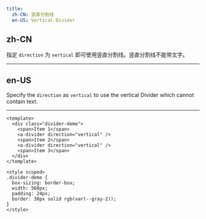 ```yaml
title:
  zh-CN: 竖直分割线
  en-US: Vertical Divider
```

## zh-CN

指定 `direction` 为 `vertical` 即可使用竖直分割线。竖直分割线不能带文字。

---

## en-US

Specify the `direction` as `vertical` to use the vertical Divider which cannot contain text.

---

```vue
<template>
  <div class="divider-demo">
    <span>Item 1</span>
    <a-divider direction="vertical" />
    <span>Item 2</span>
    <a-divider direction="vertical" />
    <span>Item 3</span>
  </div>
</template>

<style scoped>
.divider-demo {
  box-sizing: border-box;
  width: 560px;
  padding: 24px;
  border: 30px solid rgb(var(--gray-2));
}
</style>
```
